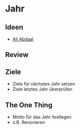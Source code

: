 # Jahr

## Ideen

- [Ali Abdaal](https://www.youtube.com/watch?v=Ck5JOj4TlM4&t=754s)

## Review



## Ziele

- Ziele für nächstes Jahr setzen
- Ziele letztes Jahr überprüfen

## The One Thing

- Motto für das Jahr festlegen
- z.B. Renovieren